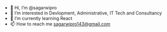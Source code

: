 - 👋 Hi, I’m @sagarwipro
- 👀 I’m interested in Devlopment, Administrative, IT Tech and Consultancy
- 🌱 I’m currently learning React
- 📫 How to reach me sagarwipro143@gmail.com

<!---
sagarwipro/sagarwipro is a ✨ special ✨ repository because its `README.md` (this file) appears on your GitHub profile.
You can click the Preview link to take a look at your changes.
--->
